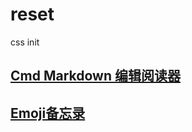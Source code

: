 # reset
css init
## [Cmd Markdown 编辑阅读器](https://www.zybuluo.com/mdeditor)
## [Emoji备忘录](http://zoeblow.oschina.io/emoji/)